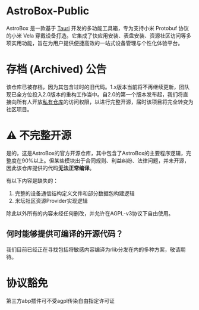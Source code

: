# AstroBox-Public
AstroBox 是一款基于 [Tauri](https://tauri.app) 开发的多功能工具箱，专为支持小米 Protobuf 协议的小米 Vela 穿戴设备打造。它集成了快应用安装、表盘安装、资源社区访问等多项实用功能，旨在为用户提供便捷高效的一站式设备管理与个性化体验平台。

# 存档 (Archived) 公告
该仓库已被存档，因为其包含过时的旧代码。1.x版本当前将不再继续更新，团队现已全方位投入2.0版本的重构工作当中。自2.0的第一个版本发布起，我们将直接向所有人开放[私有仓库](https://github.com/AstralSightStudios/AstroBox)的访问权限，以进行完整开源，届时该项目将完全转变为社区项目。

# ⚠ 不完整开源
是的，这是AstroBox的官方开源仓库，其中包含了AstroBox的主要程序逻辑，完整度在90%以上。但某些模块出于合同规则、利益纠纷、法律问题，并未开源，因此该仓库提供的代码**无法正常编译**。

有以下内容是缺失的：

1. 完整的设备通信结构定义文件和部分数据包构建逻辑
2. 米坛社区资源Provider实现逻辑

除此以外所有的内容未经任何删改，并允许在AGPL-v3协议下自由使用。

## 何时能够提供可编译的开源代码？
我们目前已经正在寻找包括将敏感内容编译为rlib分发在内的多种方案，敬请期待。

# 协议豁免
第三方abp插件可不受agpl传染自由指定许可证
